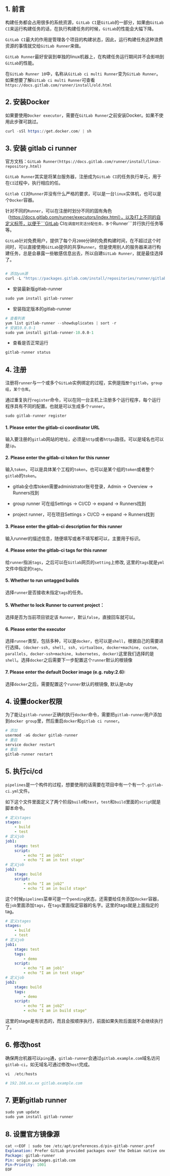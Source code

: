 ## 1. 前言

构建任务都会占用很多的系统资源，```GitLab CI```是```GitLab```的一部分，如果由```GitLab CI```来运行构建任务的话，在执行构建任务的时候，```GitLab```的性能会大幅下降。

```GitLab CI```最大的作用是管理各个项目的构建状态，因此，运行构建任务这种浪费资源的事情就交给```GitLab Runner```来做。

```GitLab Runner```最好安装到单独的linux机器上，在构建任务运行期间并不会影响到```GitLab```的性能。

在```GitLab Runner 10```中，名称从```GitLab ci multi Runner```变为```GitLab Runner```。如果想要了解```GitLab ci multi Runner```可查看```https://docs.gitlab.com/runner/install/old.html```

## 2. 安装Docker

如果要使用```Docker executor```，需要在```GitLab Runner```之前安装Docker。如果不使用此步骤可跳过。

```s
curl -sSl https://get.docker.com/ | sh
```

## 3. 安装 gitlab ci runner

官方文档：```GitLab Runner(https://docs.gitlab.com/runner/install/linux-repository.html)```

```GitLab Runner```其实是将某台服务器，注册成为```GitLab CI```的任务执行单元，用于在```CI```过程中，执行相应的任。

```Gitlab CI```对```Runner```并没有什么严格的要求，可以是一台```linux```实体机，也可以是个```Docker```容器。

针对不同的```Runner```，可以在注册时划分不同的固有角色（https://docs.gitlab.com/runner/executors/index.html），以及打上不同的自定义标签，以便于```GitLab CI```在调度时灵活分配任务，多个```Runner```并行执行任务等等。

```GitLab```针对免费用户，提供了每个月```2000```分钟的免费构建时间，在不超过这个时间时，可以直接使用```GitLab```提供的共享```Runner```。但是使用别人的服务器来进行构建任务，总是会暴露一些敏感信息出去，所以自建```GitLab Runner```，就是最佳选择了。

```s

# 添加yum源
curl -L "https://packages.gitlab.com/install/repositories/runner/gitlab-runner/script.rpm.sh" | sudo bash

```

- 安装最新版gitlab-runner

```s
sudo yum install gitlab-runner
```

- 安装指定版本的gitlab-runner

```s
# 查看列表
yum list gitlab-runner --showduplicates | sort -r
# 安装10.0.0-1
sudo yum install gitlab-runner-10.0.0-1
```

- 查看是否正常运行

```s
gitlab-runner status
```

## 4. 注册

注册将```runner```与一个或多个```GitLab```实例绑定的过程，实例是指```整个gitlab```，```group组```，```某个仓库```。

通过重复执行```register```命令，可以在同一台主机上注册多个运行程序，每个运行程序具有不同的配置。也就是可以生成多个```runner```。

```s
sudo gitlab-runner register
```

#### 1. Please enter the gitlab-ci coordinator URL

输入要注册的```gitla```b网站的地址，必须是```http```或者```https```路径。可以是域名也可以是```ip```。

#### 2. Please enter the gitlab-ci token for this runner

输入```token```，可以是具体某个工程的```token```，也可以是某个组的```token```或者整个```gitlab```的```token```。

- gitlab全仓库token需要administrator账号登录，Admin -> Overview -> Runners找到

- group runner 可在组Settings -> CI/CD -> expand -> Runners找到

- project runner，可在项目Settings > CI/CD -> expand -> Runners找到

#### 3. Please enter the gitlab-ci description for this runner

输入runner的描述信息，随便填写或者不填写都可以，主要用于标识。

#### 4. Please enter the gitlab-ci tags for this runner

给```runner```指派```tags```，之后可以在```Gitlab```网页的```setting```上修改, 这里的```tags```就是```yml```文件中指定的```tags```。

#### 5. Whether to run untagged builds

选择```runner```是否接收未指定```tags```的任务。

#### 5. Whether to lock Runner to current project：

选择是否为当前项目锁定该 ```Runner```，默认```false```，直接回车就可以。

#### 6. Please enter the executor

选择```runner```类型，包括多种，可以是```docker```，也可以是```shell```，根据自己的需要进行选择。```(docker-ssh, shell, ssh, virtualbox, docker+machine, custom, parallels, docker-ssh+machine, kubernetes, docker)```这里我们选择的是```shell```。选择```docker```之后需要下一步配置这个```runner```默认的根镜像

#### 7. Please enter the default Docker image (e.g. ruby:2.6):

选择```docker```之后，需要配置这个```runner```默认的根镜像, 默认是ruby

## 4. 设置docker权限

为了能让```gitlab-runner```正确的执行```docker```命令，需要把```gitlab-runner```用户添加到```docker group```里，然后重启```docker```和```gitlab ci runner```。

```s
# 添加
usermod -aG docker gitlab-runner
# 重启
service docker restart
# 重启
gitlab-runner restart
```

## 5. 执行ci/cd

```pipelines```是一个构件的过程，想要使用的话需要在项目中有一个有一个```.gitlab-ci.yml```文件。

如下这个文件里面定义了两个阶段```build```和```test```，```test```和```build```里面的```scrip```t就是脚本命令。

```yml
# 定义stages
stages:
    - build
    - test
# 定义job
job1:
    stage: test
    script:
        - echo "I am job1"
        - echo "I am in test stage"
# 定义job
job2:
    stage: build
    script:
        - echo "I am job2"
        - echo "I am in build stage"
```

这个时候```pipelines```菜单可是一个```pending```状态，还需要给任务添加```docker```容器，在```job```里面添加```tags```，在```tags```里面指定容器的名字。这里的tags就是上面指定的tag。

```yml
# 定义stages
stages:
    - build
    - test
# 定义job
job1:
    stage: test
    tags:
        - demo
    script:
        - echo "I am job1"
        - echo "I am in test stage"
# 定义job
job2:
    stage: build
    tags:
        - demo
    script:
        - echo "I am job2"
        - echo "I am in build stage"
```

这里的stage是有状态的，而且会按顺序执行，前面如果失败后面就不会继续执行了。

## 6. 修改host

确保两台机器可以```ping```通，```gitlab-runner```会通过```gitlab.example.com```域名访问```gitlab-ci```，如无域名可通过修改```host```完成。

```s
vi  /etc/hosts

# 192.168.xx.xx gitlab.example.com
```

## 7. 更新gitlab runner

```s
sudo yum update
sudo yum install gitlab-runner
```

## 8. 设置官方镜像源

```s
cat <<EOF | sudo tee /etc/apt/preferences.d/pin-gitlab-runner.pref
Explanation: Prefer GitLab provided packages over the Debian native ones
Package: gitlab-runner
Pin: origin packages.gitlab.com
Pin-Priority: 1001
EOF
```
